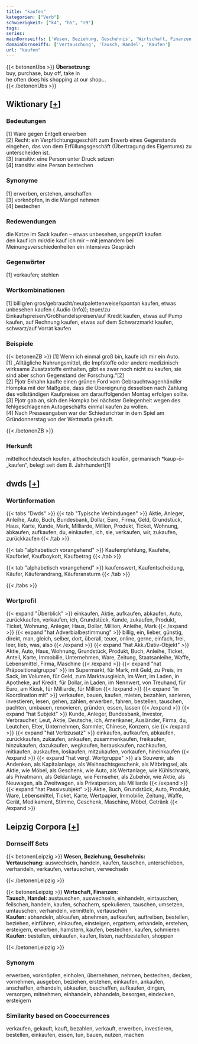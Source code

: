 ```yaml
---
title: "kaufen"
kategorien: ["Verb"]
schwierigkeit: ["k4", "h5", "r9"]
tags:
series:
mainDornseiffs: ['Wesen, Beziehung, Geschehnis', 'Wirtschaft, Finanzen']
domainDornseiffs: ['Vertauschung', 'Tausch, Handel', 'Kaufen']
url: "kaufen"
---
```


{{< betonenÜbs >}}
**Übersetzung:**  
buy, purchase, buy off, take in  
he often does his shopping at our shop...  
{{< /betonenÜbs >}}

## Wiktionary [[+](https://de.wiktionary.org/wiki/kaufen)]

### Bedeutungen
[1] Ware gegen Entgelt erwerben  
[2] Recht: ein Verpflichtungsgeschäft zum Erwerb eines Gegenstands eingehen, das von dem Erfüllungsgeschäft (Übertragung des Eigentums) zu unterscheiden ist.  
[3] transitiv: eine Person unter Druck setzen  
[4] transitiv: eine Person bestechen  

### Synonyme
[1] erwerben, erstehen, anschaffen  
[3] vorknöpfen, in die Mangel nehmen  
[4] bestechen  

### Redewendungen
die Katze im Sack kaufen – etwas unbesehen, ungeprüft kaufen  
den kauf ich mir/die kauf ich mir – mit jemandem bei Meinungsverschiedenheiten ein intensives Gespräch  

### Gegenwörter
[1] verkaufen; stehlen  

### Wortkombinationen
[1] billig/en gros/gebraucht/neu/palettenweise/spontan kaufen, etwas  unbesehen kaufen ( Audio (Info)); teuer/zu Einkaufspreisen/Großhandelspreisen/auf Kredit kaufen, etwas auf Pump kaufen, auf Rechnung kaufen, etwas auf dem Schwarzmarkt kaufen, schwarz/auf Vorrat kaufen  

### Beispiele
{{< betonenZB >}}
[1] Wenn ich einmal groß bin, kaufe ich mir ein Auto.  
[1] „Alltägliche Nahrungsmittel, die Impfstoffe oder andere medizinisch wirksame Zusatzstoffe enthalten, gibt es zwar noch nicht zu kaufen, sie sind aber schon Gegenstand der Forschung.“[2]  
[2] Pjotr Ekhahn kaufte einen grünen Ford vom Gebrauchtwagenhändler Hompka mit der Maßgabe, dass die Übereignung desselben nach Zahlung des vollständigen Kaufpreises am darauffolgenden Montag erfolgen sollte.  
[3] Pjotr gab an, sich den Hompka bei nächster Gelegenheit wegen des fehlgeschlagenen Autogeschäfts einmal kaufen zu wollen.  
[4] Nach Presseangaben war der Schiedsrichter in dem Spiel am Gründonnerstag von der Wettmafia gekauft.  

{{< /betonenZB >}}
### Herkunft
mittelhochdeutsch koufen, althochdeutsch koufōn, germanisch *kaup-ō- „kaufen“, belegt seit dem 8. Jahrhundert[1]  



## dwds [[+](https://www.dwds.de/wb/kaufen)]

### Wortinformation
{{< tabs "Dwds" >}}
{{< tab "Typische Verbindungen" >}}
Aktie, Anleger, Anleihe, Auto, Buch, Bundesbank, Dollar, Euro, Firma, Geld, Grundstück, Haus, Karte, Kunde, Mark, Milliarde, Million, Produkt, Ticket, Wohnung, abkaufen, aufkaufen, du, einkaufen, ich, sie, verkaufen, wir, zukaufen, zurückkaufen
{{< /tab >}}

{{< tab "alphabetisch vorangehend" >}}
Kaufempfehlung, Kaufehe, Kaufbrief, Kaufboykott, Kaufbetrag
{{< /tab >}}

{{< tab "alphabetisch vorangehend" >}}
kaufenswert, Kaufentscheidung, Käufer, Käuferandrang, Käuferansturm
{{< /tab >}}

{{< /tabs >}}

### Wortprofil
{{< expand "Überblick" >}} einkaufen, Aktie, aufkaufen, abkaufen, Auto, zurückkaufen, verkaufen, ich, Grundstück, Kunde, zukaufen, Produkt, Ticket, Wohnung, Anleger, Haus, Dollar, Million, Anleihe, Mark {{< /expand >}}
{{< expand "hat Adverbialbestimmung" >}} billig, ein, lieber, günstig, direkt, man, gleich, selber, dort, überall, teuer, online, gerne, einfach, frei, leer, lieb, was, also {{< /expand >}}
{{< expand "hat Akk./Dativ-Objekt" >}} Aktie, Auto, Haus, Wohnung, Grundstück, Produkt, Buch, Anleihe, Ticket, Anteil, Karte, Immobilie, Unternehmen, Ware, Zeitung, Staatsanleihe, Waffe, Lebensmittel, Firma, Maschine {{< /expand >}}
{{< expand "hat Präpositionalgruppe" >}} im Supermarkt, für Mark, mit Geld, zu Preis, im Sack, im Volumen, für Geld, zum Marktausgleich, im Wert, im Laden, in Apotheke, auf Kredit, für Dollar, in Laden, im Nennwert, von Treuhand, für Euro, am Kiosk, für Milliarde, für Million {{< /expand >}}
{{< expand "in Koordination mit" >}} verkaufen, bauen, kaufen, mieten, bezahlen, sanieren, investieren, lesen, gehen, zahlen, erwerben, fahren, bestellen, tauschen, pachten, umbauen, renovieren, gründen, essen, lassen {{< /expand >}}
{{< expand "hat Subjekt" >}} Kunde, Anleger, Bundesbank, Investor, Verbraucher, Leut, Aktie, Deutsche, ich, Amerikaner, Ausländer, Firma, du, Leutchen, Elter, Unternehmen, Sammler, Chinese, Konzern, sie {{< /expand >}}
{{< expand "hat Verbzusatz" >}} einkaufen, aufkaufen, abkaufen, zurückkaufen, zukaufen, ankaufen, zusammenkaufen, freikaufen, hinzukaufen, dazukaufen, wegkaufen, herauskaufen, nachkaufen, mitkaufen, auskaufen, loskaufen, mitzukaufen, vorkaufen, hineinkaufen {{< /expand >}}
{{< expand "hat vergl. Wortgruppe" >}} als Souvenir, als Andenken, als Kapitalanlage, als Weihnachtsgeschenk, als Mitbringsel, als Aktie, wie Möbel, als Geschenk, wie Auto, als Wertanlage, wie Kühlschrank, als Privatmann, als Geldanlage, wie Fernseher, als Zubehör, wie Aktie, als Neuwagen, als Zweitwagen, als Privatperson, als Milliarde {{< /expand >}}
{{< expand "hat Passivsubjekt" >}} Aktie, Buch, Grundstück, Auto, Produkt, Ware, Lebensmittel, Ticket, Karte, Wertpapier, Immobilie, Zeitung, Waffe, Gerät, Medikament, Stimme, Geschenk, Maschine, Möbel, Getränk {{< /expand >}}

## Leipzig Corpora [[+](https://corpora.uni-leipzig.de/en/res?word=kaufen&corpusId=deu_newscrawl-public_2018)]

### Dornseiff Sets
{{< betonenLeipzig >}}
**Wesen, Beziehung, Geschehnis:**  
**Vertauschung:** auswechseln, handeln, kaufen, tauschen, unterschieben, verhandeln, verkaufen, vertauschen, verwechseln  

{{< /betonenLeipzig >}}


{{< betonenLeipzig >}}
**Wirtschaft, Finanzen:**  
**Tausch, Handel:** austauschen, auswechseln, einhandeln, eintauschen, feilschen, handeln, kaufen, schachern, spekulieren, tauschen, umsetzen, umtauschen, verhandeln, vermitteln, vertauschen  
**Kaufen:** abhandeln, abkaufen, abnehmen, aufkaufen, auftreiben, bestellen, beziehen, einführen, einkaufen, einsteigen, ergattern, erhandeln, erstehen, ersteigern, erwerben, hamstern, kaufen, bestechen, kaufen, schmieren  
**Kaufen:** bestellen, einkaufen, kaufen, listen, nachbestellen, shoppen  

{{< /betonenLeipzig >}}

### Synonym
erwerben, vorknöpfen, einholen, übernehmen, nehmen, bestechen, decken, vornehmen, ausgeben, beziehen, erstehen, einkaufen, ankaufen, anschaffen, erhandeln, abkaufen, beschaffen, aufkaufen, dingen, versorgen, mitnehmen, einhandeln, abhandeln, besorgen, eindecken, ersteigern


### Similarity based on Cooccurrences
verkaufen, gekauft, kauft, bezahlen, verkauft, erwerben, investieren, bestellen, einkaufen, essen, tun, bauen, nutzen, machen

